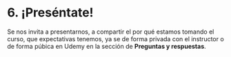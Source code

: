 # 6. ¡Preséntate!

Se nos invita a presentarnos, a compartir el por qué estamos tomando el curso, que expectativas tenemos, ya se de forma privada con el instructor o de forma púbica en Udemy en
la sección de **Preguntas y respuestas**.